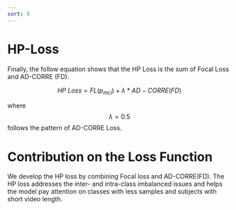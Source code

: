 ```yaml
---
sort: 5
---
```


# HP-Loss

Finally, the follow equation shows that the HP Loss is the sum of Focal Loss and AD-CORRE (FD). 

$$ \begin{equation}
HP\ Loss = FL(p_{mci})+\lambda*AD-CORRE(FD) \label{eq:HPLoss}
\end{equation} $$

where $$\lambda=0.5$$ follows the pattern of AD-CORRE Loss.

# Contribution on the Loss Function

We develop the HP loss by combining Focal loss and AD-CORRE(FD). 
The HP loss addresses the inter- and intra-class imbalanced issues and helps the model pay attention on classes with 
less samples and subjects with short video length.
